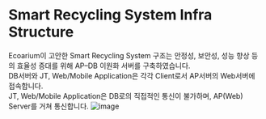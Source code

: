 # Smart Recycling System Infra Structure
Ecoarium이 고안한 Smart Recycling System 구조는 안정성, 보안성, 성능 향상 등의 효율성 증대를 위해 AP–DB 이원화 서버를 구축하였습니다. <br>
DB서버와 JT, Web/Mobile Application은 각각 Client로서 AP서버의 Web서버에 접속합니다. <br>
JT, Web/Mobile Application은 DB로의 직접적인 통신이 불가하며, AP(Web) Server를 거쳐 통신합니다.
  ![image](https://github.com/mixgolem/SKU-Ecoarium/assets/56341387/6aa2d28b-694a-456e-99a3-d00111a5061f)
